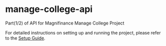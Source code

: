 # manage-college-api
Part(1/2) of 
API for Magnifinance Manage College Project

For detailed instructions on setting up and running the project, please refer to the [Setup Guide](Setup.md).
